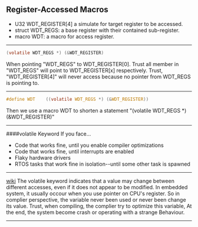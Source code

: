 ## Register-Accessed Macros

- U32 WDT_REGISTER[4] a simulate for target register to be accessed.
- struct WDT_REGS: a base register with their contained sub-register.
- macro WDT: a macro for access register.

---

```c
(volatile WDT_REGS *) (&WDT_REGISTER)
```

When pointing "WDT_REGS" to WDT_REGISTER[0]. Trust all member in "WDT_REGS" will point to WDT_REGISTER[x] respectively. Trust, "WDT_REGISTER[4]" will never access because no pointer from WDT_REGS is pointing to.

---

```c
#define WDT    ((volatile WDT_REGS *) (&WDT_REGISTER))
```
Then we use a macro WDT to shorten a statement "(volatile WDT_REGS *) (&WDT_REGISTER)"

---

####volatile Keyword
If you face...
 - Code that works fine, until you enable compiler optimizations
 - Code that works fine, until interrupts are enabled
 - Flaky hardware drivers
 - RTOS tasks that work fine in isolation--until some other task is spawned

---

[wiki](https://en.wikipedia.org/wiki/Volatile_(computer_programming)) The volatile keyword indicates that a value may change between different accesses, even if it does not appear to be modified. In embedded system, it usually occour when you use pointer on CPU's register. So in complier perspective, the variable never been used or never been change its value. Trust, when compiling, the complier try to optimize this variable, At the end, the system become crash or operating with a strange Behaviour.

---


